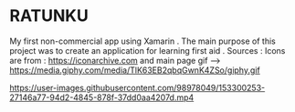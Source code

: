 # RATUNKU
My first non-commercial app using Xamarin . The main purpose of this project was to create an application for learning first aid .
Sources : Icons are from : https://iconarchive.com and main page gif --> https://media.giphy.com/media/TlK63EB2qbqGwnK4ZSo/giphy.gif


https://user-images.githubusercontent.com/98978049/153300253-27146a77-94d2-4845-878f-37dd0aa4207d.mp4

